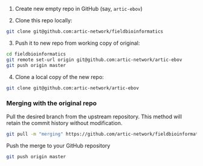 1. Create new empty repo in GitHub (say, `artic-ebov`)

2. Clone this repo locally:
```bash
git clone git@github.com:artic-network/fieldbioinformatics
```

3. Push it to new repo from working copy of original:
```bash
cd fieldbioinformatics
git remote set-url origin git@github.com:artic-network/artic-ebov
git push origin master
```

4. Clone a local copy of the new repo:
```bash
git clone git@github.com:artic-network/artic-ebov
```

### Merging with the original repo

Pull the desired branch from the upstream repository. This method will retain the commit history without modification.
```bash
git pull -m "merging" https://github.com/artic-network/fieldbioinformatics.git master
```

Push the merge to your GitHub repository
```bash
git push origin master
```
